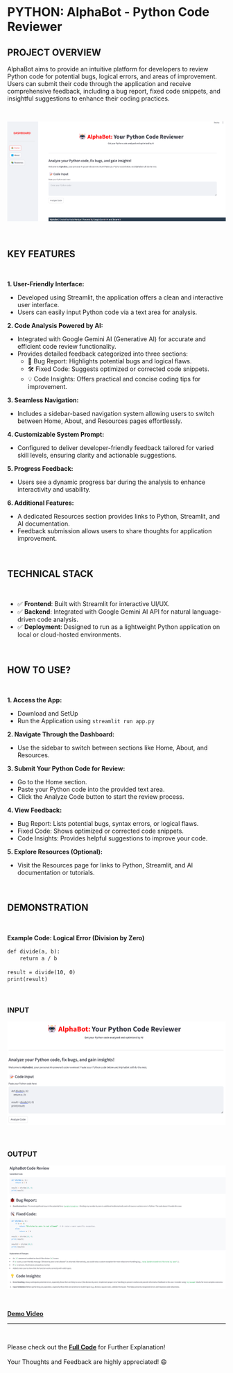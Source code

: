 # PYTHON: AlphaBot - Python Code Reviewer

## PROJECT OVERVIEW

AlphaBot aims to provide an intuitive platform for developers to review Python code for potential bugs, logical errors, and areas of improvement. Users can submit their code through the application and receive comprehensive feedback, including a bug report, fixed code snippets, and insightful suggestions to enhance their coding practices.

<br />


**![AlphaBot_Home](AlphaBot_Home.png)**

<br />

## KEY FEATURES
<br />

**1. User-Friendly Interface:**
  - Developed using Streamlit, the application offers a clean and interactive user interface.
  - Users can easily input Python code via a text area for analysis.


**2. Code Analysis Powered by AI:**
  - Integrated with Google Gemini AI (Generative AI) for accurate and efficient code review functionality.
  - Provides detailed feedback categorized into three sections:
    - 🐞 Bug Report: Highlights potential bugs and logical flaws.
    - 🛠️ Fixed Code: Suggests optimized or corrected code snippets.
    - 💡 Code Insights: Offers practical and concise coding tips for improvement.

**3. Seamless Navigation:**
  - Includes a sidebar-based navigation system allowing users to switch between Home, About, and Resources pages effortlessly.

**4. Customizable System Prompt:**
  - Configured to deliver developer-friendly feedback tailored for varied skill levels, ensuring clarity and actionable suggestions.

**5. Progress Feedback:**
  - Users see a dynamic progress bar during the analysis to enhance interactivity and usability.

**6. Additional Features:**
   - A dedicated Resources section provides links to Python, Streamlit, and AI documentation.
   - Feedback submission allows users to share thoughts for application improvement.

<br />

## TECHNICAL STACK
<br />

- :white_check_mark: **Frontend**: Built with Streamlit for interactive UI/UX.
- :white_check_mark: **Backend**: Integrated with Google Gemini AI API for natural language-driven code analysis.
- :white_check_mark: **Deployment**: Designed to run as a lightweight Python application on local or cloud-hosted environments.

<br />

## HOW TO USE?
<br />

**1. Access the App:**
 - Download and SetUp
 - Run the Application using `streamlit run app.py`

**2. Navigate Through the Dashboard:**
  - Use the sidebar to switch between sections like Home, About, and Resources.

**3. Submit Your Python Code for Review:**
  - Go to the Home section.
  - Paste your Python code into the provided text area.
  - Click the Analyze Code button to start the review process.

**4. View Feedback:**
  - Bug Report: Lists potential bugs, syntax errors, or logical flaws.
  - Fixed Code: Shows optimized or corrected code snippets.
  - Code Insights: Provides helpful suggestions to improve your code.

**5. Explore Resources (Optional):**
  - Visit the Resources page for links to Python, Streamlit, and AI documentation or tutorials.

<br />

## DEMONSTRATION
<br />

**Example Code: Logical Error (Division by Zero)**

```
def divide(a, b):
    return a / b

result = divide(10, 0)
print(result)
```

<br />


### INPUT
**![AlphaBot_Code](AlphaBot_Example_Code.png)**

<br />


### OUTPUT
**![AlphaBot_Code](AlphaBot_Output.png)**

<br />


**[Demo Video](AlphaBot_AppDemo.mp4)**

---
<br />

Please check out the **[Full Code]()** for Further Explanation!<br />
\
Your Thoughts and Feedback are highly appreciated! :smile:<br />


     

